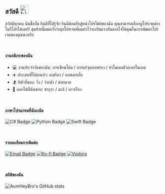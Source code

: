 ## สวัสดี <img src="https://user-images.githubusercontent.com/1303154/88677602-1635ba80-d120-11ea-84d8-d263ba5fc3c0.gif" width="28px" height="28px" alt="hi">

สวัสดีทุกคน ฉันชื่ออั้ม ยินดีที่ได้รู้จัก ยินดีต้อนรับสู่หน้าโปรไฟล์ของฉัน คุณสามารถเลือกดูโปรเจคต่างในรีโปรได้เลย!! สุดท้ายนี้ผมหวังว่าทุกโปรเจคที่ผมทำไว้จะเป้นแรงบันดาลใจให้คุณในการพัฒนาโปรเจคของคุณนะครับ

<br>

#### งานอดิเรกของฉัน

- 💻 งานประจำวันของฉัน: การเขียนโค้ด / การแก้จุดบกพร่อง / ทำโมเดลตัวละครในเกม
- ✈️ ประเทศที่ไปมาแล้ว: อเมริกา / ออสเตรเลี่ย
- 🏂 กีฬาที่ชอบ: วิ่ง / ว่ายน้ำ / ต่อยมวย
- 💐 ดอกไม้ที่ฉันชอบ: ซากุระ / มะลิ / ดาวเรือง

<br>

#### ภาษาโปรแกรมที่ฉันถนัด

![C# Badge](https://img.shields.io/badge/-csharp-0cc206?style=for-the-badge&labelColor=black&logo=csharp&logoColor=0cc206) ![Python Badge](https://img.shields.io/badge/-python-0091ff?style=for-the-badge&labelColor=black&logo=python&logoColor=0091ff) ![Swift Badge](https://img.shields.io/badge/-swift-ff8c00?style=for-the-badge&labelColor=black&logo=swift&logoColor=#ff8c00)

<br>

#### รายละเอียดการติดต่อ

[![Email Badge](https://img.shields.io/badge/-Email-ff001e?style=for-the-badge&labelColor=black&logo=gmail&logoColor=ffffff)](mailto:) [![Ko-fi Badge](https://img.shields.io/badge/-Support-00aeff?style=for-the-badge&labelColor=000000&logo=kofi&logoColor=ffffff)](#) [![Visitors](https://api.visitorbadge.io/api/visitors?path=https%3A%2F%2Fgithub.com%2Faumheybro&countColor=%232ccce4)](https:github.com/aumheybro)

<br>

#### สถิติของฉัน

![AumHeyBro's GitHub stats](https://github-readme-stats.vercel.app/api?username=aumheybro&count_private=true&theme=tokyonight&hide=contribs,prs)
